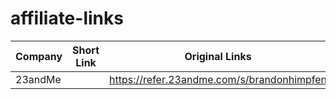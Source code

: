 # affiliate-links

Company | Short Link | Original Links
------------ | ------------- | -------------
23andMe|  | https://refer.23andme.com/s/brandonhimpfen
